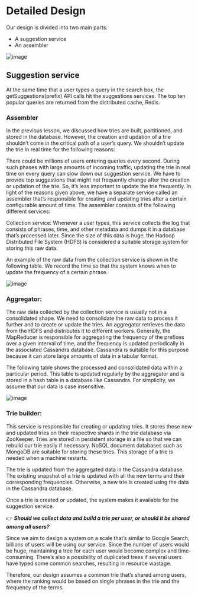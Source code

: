 # Detailed Design

Our design is divided into two main parts:

- A suggestion service
- An assembler

![image](https://user-images.githubusercontent.com/33947539/203208748-56173092-d1f3-40e3-89a2-f7056e5e2e0c.png)

## Suggestion service
At the same time that a user types a query in the search box, the getSuggestions(prefix) API calls hit the suggestions services. The top ten popular queries are returned from the distributed cache, Redis.

### Assembler
In the previous lesson, we discussed how tries are built, partitioned, and stored in the database. However, the creation and updation of a trie shouldn’t come in the critical path of a user’s query. We shouldn’t update the trie in real time for the following reasons:

There could be millions of users entering queries every second. During such phases with large amounts of incoming traffic, updating the trie in real time on every query can slow down our suggestion service.
We have to provide top suggestions that might not frequently change after the creation or updation of the trie. So, it’s less important to update the trie frequently.
In light of the reasons given above, we have a separate service called an assembler that’s responsible for creating and updating tries after a certain configurable amount of time. The assembler consists of the following different services:

Collection service: Whenever a user types, this service collects the log that consists of phrases, time, and other metadata and dumps it in a database that’s processed later. Since the size of this data is huge, the Hadoop Distributed File System (HDFS) is considered a suitable storage system for storing this raw data.

An example of the raw data from the collection service is shown in the following table. We record the time so that the system knows when to update the frequency of a certain phrase.

![image](https://user-images.githubusercontent.com/33947539/203209467-463d915a-e78a-426f-b91f-9ad9893937f1.png)

### Aggregator: 
The raw data collected by the collection service is usually not in a consolidated shape. We need to consolidate the raw data to process it further and to create or update the tries. An aggregator retrieves the data from the HDFS and distributes it to different workers. Generally, the MapReducer is responsible for aggregating the frequency of the prefixes over a given interval of time, and the frequency is updated periodically in the associated Cassandra database. Cassandra is suitable for this purpose because it can store large amounts of data in a tabular format.

The following table shows the processed and consolidated data within a particular period. This table is updated regularly by the aggregator and is stored in a hash table in a database like Cassandra. For simplicity, we assume that our data is case insensitive.

![image](https://user-images.githubusercontent.com/33947539/203209551-8062597f-5cd2-4705-9588-cbc7386cd0e9.png)

### Trie builder: 
This service is responsible for creating or updating tries. It stores these new and updated tries on their respective shards in the trie database via ZooKeeper. Tries are stored in persistent storage in a file so that we can rebuild our trie easily if necessary. NoSQL document databases such as MongoDB are suitable for storing these tries. This storage of a trie is needed when a machine restarts.

The trie is updated from the aggregated data in the Cassandra database. The existing snapshot of a trie is updated with all the new terms and their corresponding frequencies. Otherwise, a new trie is created using the data in the Cassandra database.

Once a trie is created or updated, the system makes it available for the suggestion service.

👉 ***Should we collect data and build a trie per user, or should it be shared among all users?***

Since we aim to design a system on a scale that’s similar to Google Search, billions of users will be using our service. Since the number of users would be huge, maintaining a tree for each user would become complex and time-consuming. There’s also a possibility of duplicated trees if several users have typed some common searches, resulting in resource wastage.

Therefore, our design assumes a common trie that’s shared among users, where the ranking would be based on single phrases in the trie and the frequency of the terms.


